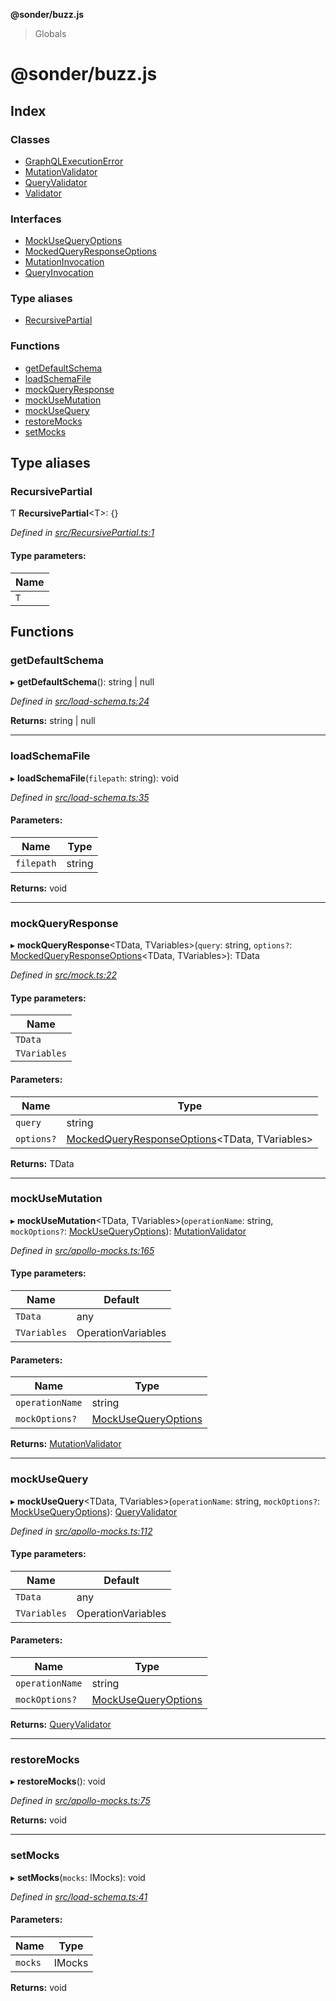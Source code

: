 **@sonder/buzz.js**

> Globals

# @sonder/buzz.js

## Index

### Classes

- [GraphQLExecutionError](classes/graphqlexecutionerror.md)
- [MutationValidator](classes/mutationvalidator.md)
- [QueryValidator](classes/queryvalidator.md)
- [Validator](classes/validator.md)

### Interfaces

- [MockUseQueryOptions](interfaces/mockusequeryoptions.md)
- [MockedQueryResponseOptions](interfaces/mockedqueryresponseoptions.md)
- [MutationInvocation](interfaces/mutationinvocation.md)
- [QueryInvocation](interfaces/queryinvocation.md)

### Type aliases

- [RecursivePartial](README.md#recursivepartial)

### Functions

- [getDefaultSchema](README.md#getdefaultschema)
- [loadSchemaFile](README.md#loadschemafile)
- [mockQueryResponse](README.md#mockqueryresponse)
- [mockUseMutation](README.md#mockusemutation)
- [mockUseQuery](README.md#mockusequery)
- [restoreMocks](README.md#restoremocks)
- [setMocks](README.md#setmocks)

## Type aliases

### RecursivePartial

Ƭ **RecursivePartial**\<T>: {}

_Defined in [src/RecursivePartial.ts:1](https://github.com/flatbook/buzz.js/blob/97e216f/src/RecursivePartial.ts#L1)_

#### Type parameters:

| Name |
| ---- |
| `T`  |

## Functions

### getDefaultSchema

▸ **getDefaultSchema**(): string \| null

_Defined in [src/load-schema.ts:24](https://github.com/flatbook/buzz.js/blob/97e216f/src/load-schema.ts#L24)_

**Returns:** string \| null

---

### loadSchemaFile

▸ **loadSchemaFile**(`filepath`: string): void

_Defined in [src/load-schema.ts:35](https://github.com/flatbook/buzz.js/blob/97e216f/src/load-schema.ts#L35)_

#### Parameters:

| Name       | Type   |
| ---------- | ------ |
| `filepath` | string |

**Returns:** void

---

### mockQueryResponse

▸ **mockQueryResponse**\<TData, TVariables>(`query`: string, `options?`: [MockedQueryResponseOptions](interfaces/mockedqueryresponseoptions.md)\<TData, TVariables>): TData

_Defined in [src/mock.ts:22](https://github.com/flatbook/buzz.js/blob/97e216f/src/mock.ts#L22)_

#### Type parameters:

| Name         |
| ------------ |
| `TData`      |
| `TVariables` |

#### Parameters:

| Name       | Type                                                                                       |
| ---------- | ------------------------------------------------------------------------------------------ |
| `query`    | string                                                                                     |
| `options?` | [MockedQueryResponseOptions](interfaces/mockedqueryresponseoptions.md)\<TData, TVariables> |

**Returns:** TData

---

### mockUseMutation

▸ **mockUseMutation**\<TData, TVariables>(`operationName`: string, `mockOptions?`: [MockUseQueryOptions](interfaces/mockusequeryoptions.md)): [MutationValidator](classes/mutationvalidator.md)

_Defined in [src/apollo-mocks.ts:165](https://github.com/flatbook/buzz.js/blob/97e216f/src/apollo-mocks.ts#L165)_

#### Type parameters:

| Name         | Default            |
| ------------ | ------------------ |
| `TData`      | any                |
| `TVariables` | OperationVariables |

#### Parameters:

| Name            | Type                                                     |
| --------------- | -------------------------------------------------------- |
| `operationName` | string                                                   |
| `mockOptions?`  | [MockUseQueryOptions](interfaces/mockusequeryoptions.md) |

**Returns:** [MutationValidator](classes/mutationvalidator.md)

---

### mockUseQuery

▸ **mockUseQuery**\<TData, TVariables>(`operationName`: string, `mockOptions?`: [MockUseQueryOptions](interfaces/mockusequeryoptions.md)): [QueryValidator](classes/queryvalidator.md)

_Defined in [src/apollo-mocks.ts:112](https://github.com/flatbook/buzz.js/blob/97e216f/src/apollo-mocks.ts#L112)_

#### Type parameters:

| Name         | Default            |
| ------------ | ------------------ |
| `TData`      | any                |
| `TVariables` | OperationVariables |

#### Parameters:

| Name            | Type                                                     |
| --------------- | -------------------------------------------------------- |
| `operationName` | string                                                   |
| `mockOptions?`  | [MockUseQueryOptions](interfaces/mockusequeryoptions.md) |

**Returns:** [QueryValidator](classes/queryvalidator.md)

---

### restoreMocks

▸ **restoreMocks**(): void

_Defined in [src/apollo-mocks.ts:75](https://github.com/flatbook/buzz.js/blob/97e216f/src/apollo-mocks.ts#L75)_

**Returns:** void

---

### setMocks

▸ **setMocks**(`mocks`: IMocks): void

_Defined in [src/load-schema.ts:41](https://github.com/flatbook/buzz.js/blob/97e216f/src/load-schema.ts#L41)_

#### Parameters:

| Name    | Type   |
| ------- | ------ |
| `mocks` | IMocks |

**Returns:** void
